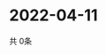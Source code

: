 # 2022-04-11
  共 0条

  <!-- BEGIN -->
  <!-- 最后更新时间Mon Apr 11 2022 17:11:57 GMT+0000 (Coordinated Universal Time) -->
  
  <!-- END -->
  
  